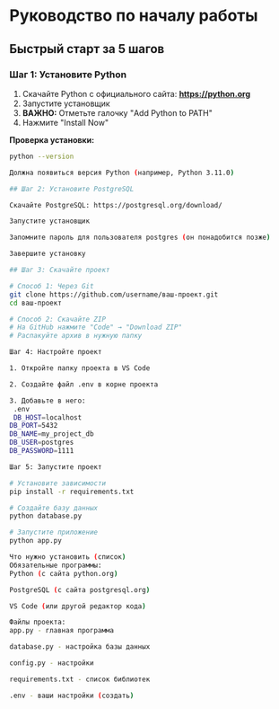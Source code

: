 # Руководство по началу работы

## Быстрый старт за 5 шагов

### Шаг 1: Установите Python
1. Скачайте Python с официального сайта: **https://python.org**
2. Запустите установщик
3. **ВАЖНО:** Отметьте галочку "Add Python to PATH"
4. Нажмите "Install Now"

**Проверка установки:**
```bash
python --version

Должна появиться версия Python (например, Python 3.11.0)

## Шаг 2: Установите PostgreSQL

Скачайте PostgreSQL: https://postgresql.org/download/

Запустите установщик

Запомните пароль для пользователя postgres (он понадобится позже)

Завершите установку

## Шаг 3: Скачайте проект

# Способ 1: Через Git
git clone https://github.com/username/ваш-проект.git
cd ваш-проект

# Способ 2: Скачайте ZIP
# На GitHub нажмите "Code" → "Download ZIP"
# Распакуйте архив в нужную папку

Шаг 4: Настройте проект

1. Откройте папку проекта в VS Code

2. Создайте файл .env в корне проекта

3. Добавьте в него:
 .env
 DB_HOST=localhost
DB_PORT=5432
DB_NAME=my_project_db
DB_USER=postgres
DB_PASSWORD=1111

Шаг 5: Запустите проект

# Установите зависимости
pip install -r requirements.txt

# Создайте базу данных
python database.py

# Запустите приложение
python app.py

Что нужно установить (список)
Обязательные программы:
Python (с сайта python.org)

PostgreSQL (с сайта postgresql.org)

VS Code (или другой редактор кода)

Файлы проекта:
app.py - главная программа

database.py - настройка базы данных

config.py - настройки

requirements.txt - список библиотек

.env - ваши настройки (создать)